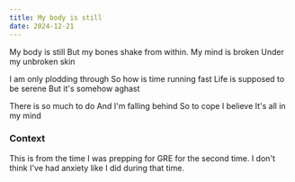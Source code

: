 ```yaml
---
title: My body is still
date: 2024-12-21
---
```


<div class="poetry">

My body is still
But my bones shake from within.
My mind is broken
Under my unbroken skin

I am only plodding through
So how is time running fast
Life is supposed to be serene
But it's somehow aghast

There is so much to do
And I'm falling behind
So to cope I believe
It's all in my mind 

</div>

### Context

This is from the time I was prepping for GRE for the second time. I don't think I've had anxiety like I did during that time. 